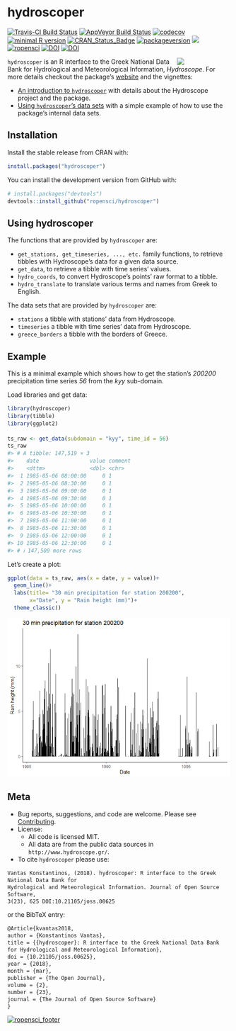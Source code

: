 hydroscoper
================

<!-- README.md is generated from README.Rmd. Please edit that file -->

[![Travis-CI Build
Status](https://app.travis-ci.com/ropensci/hydroscoper.svg?branch=master)](https://app.travis-ci.com/ropensci/hydroscoper)
[![AppVeyor Build
Status](https://ci.appveyor.com/api/projects/status/github/ropensci/hydroscoper?branch=master&svg=true)](https://ci.appveyor.com/project/ropensci/hydroscoper)
[![codecov](https://app.codecov.io/gh/ropensci/hydroscoper/branch/master/graph/badge.svg)](https://app.codecov.io/gh/ropensci/hydroscoper)
[![minimal R
version](https://img.shields.io/badge/R%3E%3D-3.4-6666ff.svg)](https://cran.r-project.org/)
[![CRAN_Status_Badge](http://www.r-pkg.org/badges/version/hydroscoper)](https://cran.r-project.org/package=hydroscoper)
[![packageversion](https://img.shields.io/badge/Package%20version-1.5.0-orange.svg?style=flat-square)](https://github.com/ropensci/hydroscoper)
[![](https://cranlogs.r-pkg.org/badges/grand-total/hydroscoper)](https://cran.r-project.org/package=hydroscoper)
[![ropensci](https://badges.ropensci.org/185_status.svg)](https://github.com/ropensci/software-review/issues/185)
[![DOI](https://zenodo.org/badge/DOI/10.5281/zenodo.1196540.svg)](https://doi.org/10.5281/zenodo.1196540)
[![DOI](http://joss.theoj.org/papers/10.21105/joss.00625/status.svg)](https://doi.org/10.21105/joss.00625)

<img src="https://github.com/ropensci/hydroscoper/raw/master/man/figures/hydroscoper_hex.png" align = "right" width = 120/>

`hydroscoper` is an R interface to the Greek National Data Bank for
Hydrological and Meteorological Information, *Hydroscope*. For more
details checkout the package’s
[website](https://docs.ropensci.org/hydroscoper/) and the vignettes:

- [An introduction to
  `hydroscoper`](https://docs.ropensci.org/hydroscoper/articles/intro_hydroscoper.html)
  with details about the Hydroscope project and the package.
- [Using `hydroscoper`’s data
  sets](https://docs.ropensci.org/hydroscoper/articles/stations_with_data.html)
  with a simple example of how to use the package’s internal data sets.

## Installation

Install the stable release from CRAN with:

``` r
install.packages("hydroscoper")
```

You can install the development version from GitHub with:

``` r
# install.packages("devtools")
devtools::install_github("ropensci/hydroscoper")
```

## Using hydroscoper

The functions that are provided by `hydroscoper` are:

- `get_stations, get_timeseries, ..., etc.` family functions, to
  retrieve tibbles with Hydroscope’s data for a given data source.
- `get_data`, to retrieve a tibble with time series’ values.  
- `hydro_coords`, to convert Hydroscope’s points’ raw format to a
  tibble.
- `hydro_translate` to translate various terms and names from Greek to
  English.

The data sets that are provided by `hydroscoper` are:

- `stations` a tibble with stations’ data from Hydroscope.
- `timeseries` a tibble with time series’ data from Hydroscope.
- `greece_borders` a tibble with the borders of Greece.

## Example

This is a minimal example which shows how to get the station’s *200200*
precipitation time series *56* from the *kyy* sub-domain.

Load libraries and get data:

``` r
library(hydroscoper)
library(tibble)
library(ggplot2)

ts_raw <- get_data(subdomain = "kyy", time_id = 56)
ts_raw
#> # A tibble: 147,519 × 3
#>    date                value comment
#>    <dttm>              <dbl> <chr>  
#>  1 1985-05-06 08:00:00     0 1      
#>  2 1985-05-06 08:30:00     0 1      
#>  3 1985-05-06 09:00:00     0 1      
#>  4 1985-05-06 09:30:00     0 1      
#>  5 1985-05-06 10:00:00     0 1      
#>  6 1985-05-06 10:30:00     0 1      
#>  7 1985-05-06 11:00:00     0 1      
#>  8 1985-05-06 11:30:00     0 1      
#>  9 1985-05-06 12:00:00     0 1      
#> 10 1985-05-06 12:30:00     0 1      
#> # ℹ 147,509 more rows
```

Let’s create a plot:

``` r
ggplot(data = ts_raw, aes(x = date, y = value))+
  geom_line()+
  labs(title= "30 min precipitation for station 200200",
       x="Date", y = "Rain height (mm)")+
  theme_classic()
```

![](man/figures/README-plot_time_series-1.png)<!-- -->

## Meta

- Bug reports, suggestions, and code are welcome. Please see
  [Contributing](https://github.com/ropensci/hydroscoper/blob/master/CONTRIBUTING.md).
- License:
  - All code is licensed MIT.
  - All data are from the public data sources in
    `http://www.hydroscope.gr/`.
- To cite `hydroscoper` please use:

<!-- -->

    Vantas Konstantinos, (2018). hydroscoper: R interface to the Greek National Data Bank for
    Hydrological and Meteorological Information. Journal of Open Source Software,
    3(23), 625 DOI:10.21105/joss.00625

or the BibTeX entry:

    @Article{kvantas2018,
    author = {Konstantinos Vantas},
    title = {{hydroscoper}: R interface to the Greek National Data Bank for Hydrological and Meteorological Information},
    doi = {10.21105/joss.00625},
    year = {2018},
    month = {mar},
    publisher = {The Open Journal},
    volume = {2},
    number = {23},
    journal = {The Journal of Open Source Software}
    }

[![ropensci_footer](http://ropensci.org/public_images/github_footer.png)](https://ropensci.org)

